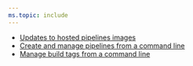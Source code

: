 ```yaml
---
ms.topic: include
---
```


- [Updates to hosted pipelines images](#updates-to-hosted-pipelines-images)
- [Create and manage pipelines from a command line](#create-and-manage-pipelines-from-a-command-line)
- [Manage build tags from a command line](#manage-build-tags-from-a-command-line)